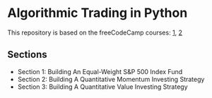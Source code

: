 # Algorithmic Trading in Python

This repository is based on the freeCodeCamp courses: [1](https://github.com/nickmccullum/algorithmic-trading-python), [2](https://github.com/Luchkata/Algorithmic_Trading_Machine_Learning/tree/main)

## Sections

* Section 1: Building An Equal-Weight S&P 500 Index Fund
* Section 2: Building A Quantitative Momentum Investing Strategy
* Section 3: Building A Quantitative Value Investing Strategy
